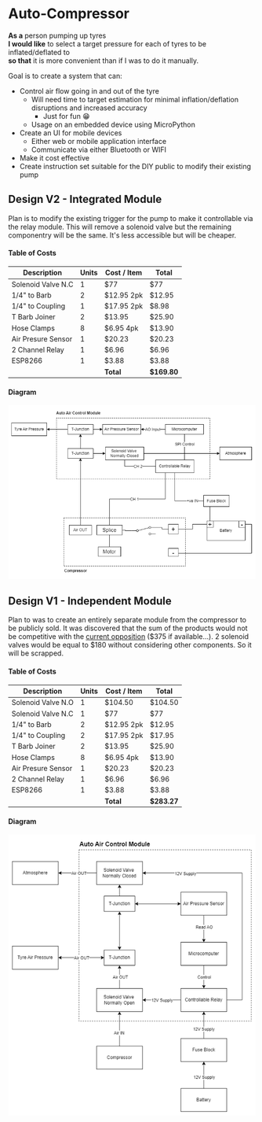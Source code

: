 # Auto-Compressor
**As a** person pumping up tyres  
**I would like** to select a target pressure for each of tyres to be inflated/deflated to  
**so that** it is more convenient than if I was to do it manually.

Goal is to create a system that can:
- Control air flow going in and out of the tyre
	- Will need time to target estimation for minimal inflation/deflation disruptions and increased accuracy
		- Just for fun :grin: 
	- Usage on an embedded device using MicroPython
- Create an UI for mobile devices
	- Either web or mobile application interface
	- Communicate via either Bluetooth or WIFI
- Make it cost effective
- Create instruction set suitable for the DIY public to modify their existing pump

## Design V2 - Integrated Module
Plan is to modify the existing trigger for the pump to make it controllable via the relay module. This will remove a solenoid valve but the remaining componentry will be the same. It's less accessible but will be cheaper.

#### Table of Costs
| Description | Units | Cost / Item | Total|
|------|-----|-----|-----|
| Solenoid Valve N.C | 1 | $77 | $77|
| 1/4" to Barb | 2 | $12.95 2pk | $12.95 |
| 1/4" to Coupling | 1 | $17.95 2pk | $8.98 |
| T Barb Joiner | 2 | $13.95 | $25.90 |
| Hose Clamps | 8 | $6.95 4pk | $13.90 |
| Air Presure Sensor | 1 | $20.23 | $20.23 |
| 2 Channel Relay | 1 | $6.96 | $6.96 |
| ESP8266 | 1 | $3.88 | $3.88 |
| | | **Total** | **$169.80**|

#### Diagram
![Slim Design](diagrams/diagramSlim.png)

## Design V1 - Independent Module
Plan to was to create an entirely separate module from the compressor to be publicly sold. It was discovered that the sum of the products would not be competitive with the [current opposition](https://www.4wdevo.com.au/product/autoflate/) ($375 if available...). 2 solenoid valves would be equal to $180 without considering other components. So it will be scrapped.

#### Table of Costs
| Description | Units | Cost / Item | Total|
|------|-----|-----|-----|
| Solenoid Valve N.O | 1 | $104.50 | $104.50|
| Solenoid Valve N.C | 1 | $77 | $77|
| 1/4" to Barb | 2 | $12.95 2pk | $12.95 |
| 1/4" to Coupling | 2 | $17.95 2pk | $17.95 |
| T Barb Joiner | 2 | $13.95 | $25.90 |
| Hose Clamps | 8 | $6.95 4pk | $13.90 |
| Air Presure Sensor | 1 | $20.23 | $20.23 |
| 2 Channel Relay | 1 | $6.96 | $6.96 |
| ESP8266 | 1 | $3.88 | $3.88 |
| | | **Total** | **$283.27**|

#### Diagram

![diagram](diagrams/diagram.png)

